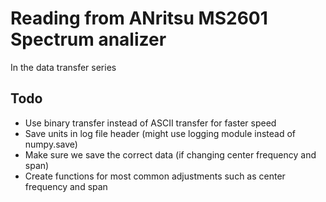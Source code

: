 # Reading from ANritsu MS2601 Spectrum analizer

In the data transfer series

## Todo

* Use binary transfer instead of ASCII transfer for faster speed
* Save units in log file header (might use logging module instead of numpy.save)
* Make sure we save the correct data (if changing center frequency and span)
* Create functions for most common adjustments such as center frequency and span